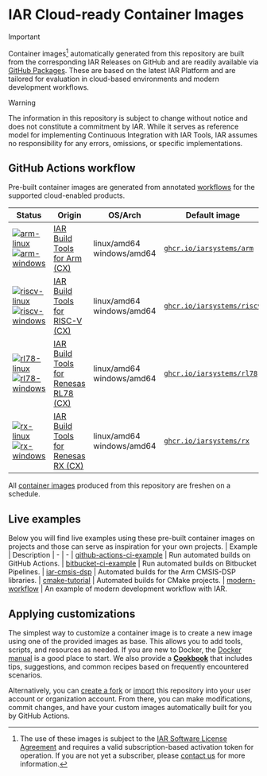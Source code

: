 # IAR Cloud-ready Container Images

>[!IMPORTANT]
>Container images[^1] automatically generated from this repository are built from the corresponding IAR Releases on GitHub and are readily available via [GitHub Packages](https://github.com/orgs/iarsystems/packages). These are based on the latest IAR Platform and are tailored for evaluation in cloud-based environments and modern development workflows.

>[!WARNING]
>The information in this repository is subject to change without notice and does not constitute a commitment by IAR. While it serves as reference model for implementing Continuous Integration with IAR Tools, IAR assumes no responsibility for any errors, omissions, or specific implementations.

## GitHub Actions workflow
Pre-built container images are generated from annotated [workflows](.github/workflows) for the supported cloud-enabled products.

| Status | Origin | OS/Arch | Default image | Comments
| - | - | - | - | -
| [![arm-linux](https://github.com/iarsystems/containers/actions/workflows/arm-linux.yml/badge.svg)](https://github.com/iarsystems/containers/pkgs/container/arm)<br>[![arm-windows](https://github.com/iarsystems/containers/actions/workflows/arm-windows.yml/badge.svg)](https://github.com/iarsystems/containers/pkgs/container/arm) | [IAR Build Tools for Arm (CX)](https://github.com/iarsystems/arm) | linux/amd64<br>windows/amd64 | [`ghcr.io/iarsystems/arm`](https://github.com/iarsystems/containers/pkgs/container/arm) | [variants](https://github.com/iarsystems/containers/wiki/Arm-image-variants)
| [![riscv-linux](https://github.com/iarsystems/containers/actions/workflows/riscv-linux.yml/badge.svg)](https://github.com/iarsystems/containers/pkgs/container/riscv)<br>[![riscv-windows](https://github.com/iarsystems/containers/actions/workflows/riscv-windows.yml/badge.svg)](https://github.com/iarsystems/containers/pkgs/container/riscv) | [IAR Build Tools for RISC-V (CX)](http://updates.iar.com/?product=CXRISCV) | linux/amd64<br>windows/amd64 | [`ghcr.io/iarsystems/riscv`](https://github.com/iarsystems/containers/pkgs/container/riscv)
| [![rl78-linux](https://github.com/iarsystems/containers/actions/workflows/rl78-linux.yml/badge.svg)](https://github.com/iarsystems/containers/pkgs/container/rl78)<br>[![rl78-windows](https://github.com/iarsystems/containers/actions/workflows/rl78-windows.yml/badge.svg)](https://github.com/iarsystems/containers/pkgs/container/rl78) | [IAR Build Tools for Renesas RL78 (CX)](http://updates.iar.com/?product=CXRL78) | linux/amd64<br>windows/amd64 | [`ghcr.io/iarsystems/rl78`](https://github.com/iarsystems/containers/pkgs/container/rl78)
| [![rx-linux](https://github.com/iarsystems/containers/actions/workflows/rx-linux.yml/badge.svg)](https://github.com/iarsystems/containers/pkgs/container/rx)<br>[![rx-windows](https://github.com/iarsystems/containers/actions/workflows/rx-windows.yml/badge.svg)](https://github.com/iarsystems/containers/pkgs/container/rx) | [IAR Build Tools for Renesas RX (CX)](http://updates.iar.com/?product=CXRX) | linux/amd64<br>windows/amd64 | [`ghcr.io/iarsystems/rx`](https://github.com/iarsystems/containers/pkgs/container/rx)

All [container images](https://github.com/orgs/iarsystems/packages) produced from this repository are freshen on a schedule.

## Live examples
Below you will find live examples using these pre-built container images on projects and those can serve as inspiration for your own projects.
| Example | Description
| - | -
| [github-actions-ci-example](https://github.com/iarsystems/github-actions-ci-example) | Run automated builds on GitHub Actions.
| [bitbucket-ci-example](https://github.com/iarsystems/bitbucket-ci-example) | Run automated builds on Bitbucket Pipelines.
| [iar-cmsis-dsp](https://github.com/iarsystems/iar-cmsis-dsp) | Automated builds for the Arm CMSIS-DSP libraries.
| [cmake-tutorial](https://github.com/iarsystems/cmake-tutorial) | Automated builds for CMake projects.
| [modern-workflow](https://github.com/iarsystems/modern-workflow) | An example of modern development workflow with IAR.


## Applying customizations
The simplest way to customize a container image is to create a new image using one of the provided images as base. This allows you to add tools, scripts, and resources as needed. If you are new to Docker, the [Docker manual](https://docs.docker.com/develop/develop-images/dockerfile_best-practices/) is a good place to start. We also provide a [__Cookbook__](https://github.com/iarsystems/containers/wiki) that includes tips, suggestions, and common recipes based on frequently encountered scenarios.

Alternatively, you can [create a fork](https://docs.github.com/en/pull-requests/collaborating-with-pull-requests/working-with-forks/fork-a-repo) or [import](https://docs.github.com/en/migrations/importing-source-code/using-github-importer/importing-a-repository-with-github-importer) this repository into your user account or organization account. From there, you can make modifications, commit changes, and have your custom images automatically built for you by GitHub Actions.


[^1]: The use of these images is subject to the [IAR Software License Agreement](https://github.com/iarsystems/containers/blob/master/LICENSE.md) and requires a valid subscription-based activation token for operation. If you are not yet a subscriber, please [contact us](https://iar.com/about/contact) for more information.
